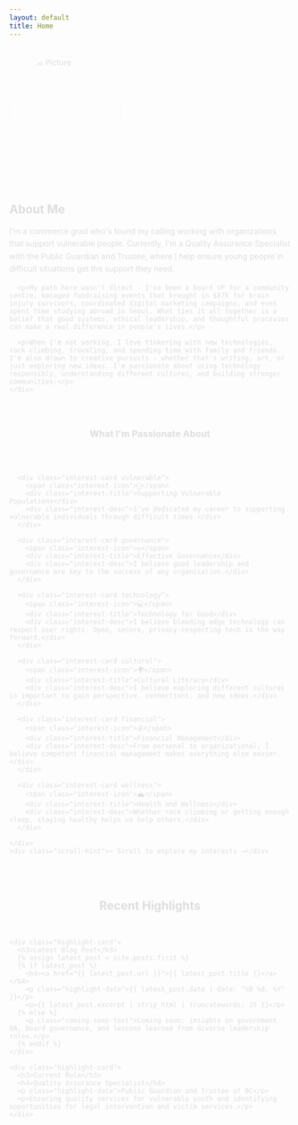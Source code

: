```yaml
---
layout: default
title: Home
---
```


<section class="hero-section">
  <div class="hero-content">
    <img src="{{ site.baseurl }}/assets/images/PXL_20241224_214716982.NIGHT.jpg" 
         alt="Profile Picture" 
         class="profile-image">
    <div class="hero-text">
      <h2>About Me</h2>
      <p>I'm a commerce grad who's found my calling working with organizations that support vulnerable people. Currently, I'm a Quality Assurance Specialist with the Public Guardian and Trustee, where I help ensure young people in difficult situations get the support they need.</p>
      
      <p>My path here wasn't direct - I've been a board VP for a community centre, managed fundraising events that brought in $87k for brain injury survivors, coordinated digital marketing campaigns, and even spent time studying abroad in Seoul. What ties it all together is a belief that good systems, ethical leadership, and thoughtful processes can make a real difference in people's lives.</p>
      
      <p>When I'm not working, I love tinkering with new technologies, rock climbing, traveling, and spending time with family and friends. I'm also drawn to creative pursuits - whether that's writing, art, or just exploring new ideas. I'm passionate about using technology responsibly, understanding different cultures, and building stronger communities.</p>
    </div>
  </div>
</section>

<section class="interests-section">
  <h3>What I'm Passionate About</h3>
  <div class="interests-container">
    <div class="interests-scroll">
      
      <div class="interest-card vulnerable">
        <span class="interest-icon">🤝</span>
        <div class="interest-title">Supporting Vulnerable Populations</div>
        <div class="interest-desc">I've dedicated my career to supporting vulnerable individuals through difficult times.</div>
      </div>

      <div class="interest-card governance">
        <span class="interest-icon">⚖️</span>
        <div class="interest-title">Effective Governance</div>
        <div class="interest-desc">I believe good leadership and governance are key to the success of any organisation.</div>
      </div>

      <div class="interest-card technology">
        <span class="interest-icon">💻</span>
        <div class="interest-title">Technology for Good</div>
        <div class="interest-desc">I believe bleeding edge technology can respect user rights. Open, secure, privacy-respecting tech is the way forward.</div>
      </div>

      <div class="interest-card cultural">
        <span class="interest-icon">🌍</span>
        <div class="interest-title">Cultural Literacy</div>
        <div class="interest-desc">I believe exploring different cultures is important to gain perspective, connections, and new ideas.</div>
      </div>

      <div class="interest-card financial">
        <span class="interest-icon">💰</span>
        <div class="interest-title">Financial Management</div>
        <div class="interest-desc">From personal to organizational, I believe competent financial management makes everything else easier.</div>
      </div>

      <div class="interest-card wellness">
        <span class="interest-icon">🏔️</span>
        <div class="interest-title">Health and Wellness</div>
        <div class="interest-desc">Whether rock climbing or getting enough sleep, staying healthy helps us help others.</div>
      </div>

    </div>
    <div class="scroll-hint">← Scroll to explore my interests →</div>
  </div>
</section>

<section class="highlights-section">
  <h2>Recent Highlights</h2>
  <div class="highlights-grid">

    <div class="highlight-card">
      <h3>Latest Blog Post</h3>
      {% assign latest_post = site.posts.first %}
      {% if latest_post %}
        <h4><a href="{{ latest_post.url }}">{{ latest_post.title }}</a></h4>
        <p class="highlight-date">{{ latest_post.date | date: "%B %d, %Y" }}</p>
        <p>{{ latest_post.excerpt | strip_html | truncatewords: 25 }}</p>
      {% else %}
        <p class="coming-soon-text">Coming soon: insights on government QA, board governance, and lessons learned from diverse leadership roles.</p>
      {% endif %}
    </div>

    <div class="highlight-card">
      <h3>Current Role</h3>
      <h4>Quality Assurance Specialist</h4>
      <p class="highlight-date">Public Guardian and Trustee of BC</p>
      <p>Ensuring quality services for vulnerable youth and identifying opportunities for legal intervention and victim services.</p>
    </div>

  </div>
</section>

<style>
/* Home Page Styles */
.hero-section {
  margin-bottom: 3rem;
}

.hero-content {
  display: flex;
  align-items: center;
  gap: 2rem;
  flex-wrap: wrap;
}

.profile-image {
  width: 200px;
  height: 200px;
  border-radius: 50%;
  object-fit: cover;
  border: 4px solid var(--border);
  transition: transform 0.3s ease, box-shadow 0.3s ease;
  flex-shrink: 0;
}

.profile-image:hover {
  transform: scale(1.05);
  box-shadow: 0 8px 25px var(--shadow-hover);
}

.hero-text {
  flex: 1;
  min-width: 300px;
}

.hero-text h2 {
  color: var(--text-primary);
  margin-bottom: 1rem;
}

.hero-text p {
  color: var(--text-primary);
  line-height: 1.6;
  margin-bottom: 1rem;
}

/* Interests Section */
.interests-section {
  margin: 3rem 0;
}

.interests-section h3 {
  color: var(--text-primary);
  margin-bottom: 1.5rem;
  text-align: center;
}

.interests-container {
  margin: 2rem 0;
}

.interests-scroll {
  display: flex;
  overflow-x: auto;
  gap: 1rem;
  padding: 1rem 0;
  scroll-behavior: smooth;
  -webkit-overflow-scrolling: touch;
}

.interests-scroll::-webkit-scrollbar {
  height: 6px;
}

.interests-scroll::-webkit-scrollbar-track {
  background: var(--bg-secondary);
  border-radius: 3px;
}

.interests-scroll::-webkit-scrollbar-thumb {
  background: var(--accent);
  border-radius: 3px;
}

.interests-scroll::-webkit-scrollbar-thumb:hover {
  background: var(--accent-hover);
}

.interest-card {
  width: 200px;
  height: 200px;
  color: white;
  padding: 1.25rem;
  border-radius: 12px;
  text-align: center;
  transition: transform 0.3s ease, box-shadow 0.3s ease;
  cursor: pointer;
  flex-shrink: 0;
  display: flex;
  flex-direction: column;
  justify-content: center;
  word-wrap: break-word;
  overflow-wrap: break-word;
}

.interest-card:hover {
  transform: translateY(-5px);
  box-shadow: 0 10px 25px rgba(0,0,0,0.2);
}

.interest-card.vulnerable {
  background: linear-gradient(135deg, #667eea 0%, #764ba2 100%);
}

.interest-card.governance {
  background: linear-gradient(135deg, #f093fb 0%, #f5576c 100%);
}

.interest-card.technology {
  background: linear-gradient(135deg, #4facfe 0%, #00f2fe 100%);
}

.interest-card.cultural {
  background: linear-gradient(135deg, #43e97b 0%, #38f9d7 100%);
}

.interest-card.financial {
  background: linear-gradient(135deg, #fa709a 0%, #fee140 100%);
}

.interest-card.wellness {
  background: linear-gradient(135deg, #a8edea 0%, #fed6e3 100%);
  color: #333;
}

.interest-icon {
  font-size: 1.8rem;
  margin-bottom: 0.5rem;
  display: block;
}

.interest-title {
  font-weight: bold;
  margin-bottom: 0.5rem;
  font-size: 0.85rem;
  line-height: 1.2;
}

.interest-desc {
  font-size: 0.75rem;
  opacity: 0.95;
  line-height: 1.3;
  overflow: hidden;
  text-overflow: ellipsis;
}

.scroll-hint {
  text-align: center;
  color: var(--text-secondary);
  font-size: 0.9rem;
  margin-top: 0.5rem;
}

.site-description {
  text-align: center;
  color: var(--text-secondary);
  font-size: 1.1rem;
  max-width: 700px;
  margin: 2rem auto 0;
  line-height: 1.6;
}

/* Highlights Section */
.highlights-section {
  margin: 3rem 0;
}

.highlights-section h2 {
  color: var(--text-primary);
  margin-bottom: 2rem;
  text-align: center;
}

.highlights-grid {
  display: grid;
  grid-template-columns: repeat(auto-fit, minmax(300px, 1fr));
  gap: 2rem;
}

.highlight-card {
  background: var(--bg-secondary);
  border: 1px solid var(--border);
  border-radius: 0.75rem;
  padding: 2rem;
  transition: transform 0.3s ease, box-shadow 0.3s ease;
}

.highlight-card:hover {
  transform: translateY(-4px);
  box-shadow: 0 8px 25px var(--shadow-hover);
}

.highlight-card h3 {
  color: var(--accent);
  margin-bottom: 1rem;
  font-size: 1.1rem;
}

.highlight-card h4 {
  color: var(--text-primary);
  margin-bottom: 0.5rem;
}

.highlight-card h4 a {
  color: var(--text-primary);
  text-decoration: none;
  transition: color 0.2s ease;
}

.highlight-card h4 a:hover {
  color: var(--accent);
}

.highlight-date {
  color: var(--text-secondary);
  font-size: 0.9rem;
  margin-bottom: 1rem !important;
  font-style: italic;
}

.highlight-card p {
  color: var(--text-secondary);
  line-height: 1.6;
  margin-bottom: 0;
}

.coming-soon-text {
  color: var(--text-secondary) !important;
  font-style: italic;
}

/* Mobile responsive */
@media (max-width: 768px) {
  .hero-content {
    flex-direction: column;
    text-align: center;
  }
  
  .profile-image {
    width: 150px;
    height: 150px;
  }
  
  .interest-card {
    width: 180px;
    height: 180px;
    padding: 1rem;
  }
  
  .interest-title {
    font-size: 0.8rem;
  }
  
  .interest-desc {
    font-size: 0.7rem;
  }
  
  .highlights-grid {
    grid-template-columns: 1fr;
    gap: 1rem;
  }
  
  .highlight-card {
    padding: 1.5rem;
  }
}

@media (max-width: 480px) {
  .interest-card {
    width: 160px;
    height: 160px;
    padding: 0.875rem;
  }
  
  .interest-title {
    font-size: 0.75rem;
  }
  
  .interest-desc {
    font-size: 0.65rem;
  }
}

/* Smooth animations */
.hero-section,
.interests-section,
.highlights-section {
  animation: fadeInUp 0.6s ease-out;
}

@keyframes fadeInUp {
  from {
    opacity: 0;
    transform: translateY(20px);
  }
  to {
    opacity: 1;
    transform: translateY(0);
  }
}
</style>

<script>
// Add smooth scrolling behavior for the interests section
document.addEventListener('DOMContentLoaded', function() {
  const interestCards = document.querySelectorAll('.interest-card');
  
  interestCards.forEach(card => {
    card.addEventListener('click', function() {
      this.style.transform = 'scale(0.95) translateY(-5px)';
      setTimeout(() => {
        this.style.transform = '';
      }, 150);
    });
  });
});
</script>
